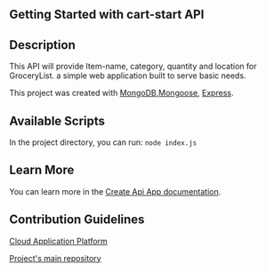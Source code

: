## Getting Started with cart-start API


## Description
This API will provide Item-name, category, quantity and location for GroceryList. a simple web application built to serve basic needs.

This project was created with [MongoDB](https://www.mongodb.com/),[Mongoose](https://mongoosejs.com/), [Express](https://expressjs.com/).


## Available Scripts

In the project directory, you can run:
`node index.js`


## Learn More

You can learn more in the [Create Api App documentation](https://www.mongodb.com/languages/express-mongodb-rest-api-tutorial).


## Contribution Guidelines

[Cloud Application Platform](https://cart-start.herokuapp.com/grocery-list)

[Project's main repository](https://github.com/console-fab/cart-start-api)
